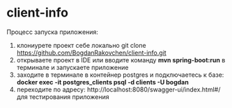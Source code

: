# client-info
Процесс запуска приложения:
1. клониурете проект себе локально git clone https://github.com/BogdanRakovchen/client-info.git
2. открываете проект в IDE или вводите команду <b>mvn spring-boot:run</b> в терминале и запускаете приложение
3. заходите в терминале в контейнер postgres и подключаетесь к базе: <b> docker exec -it postgres_clients psql -d clients -U bogdan </b>
4. переходите по адресу: http://localhost:8080/swagger-ui/index.html#/ для тестирования приложения
